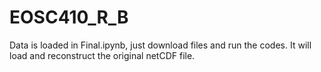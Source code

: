 # EOSC410_R_B
Data is loaded in Final.ipynb, just download files and run the codes. It will load and reconstruct the original netCDF file.

